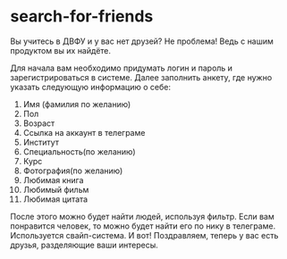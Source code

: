# search-for-friends
Вы учитесь в ДВФУ и у вас нет друзей? Не проблема! Ведь с нашим продуктом вы их найдёте.

Для начала вам необходимо придумать логин и пароль и зарегистрироваться в системе.
Далее заполнить анкету, где нужно указать следующую информацию о себе:
1) Имя (фамилия по желанию)
2) Пол
3) Возраст
4) Ссылка на аккаунт в телеграме
5) Институт
6) Специальность(по желанию)
7) Курс
8) Фотография(по желанию)
9) Любимая книга
10) Любимый фильм
11) Любимая цитата

После этого можно будет найти людей, используя фильтр. Если вам понравится человек, то можно будет найти его по нику в телеграме. Используется свайп-система.
И вот! Поздравляем, теперь у вас есть друзья, разделяющие ваши интересы.
